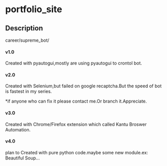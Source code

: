 # portfolio_site
<h2>Description</h2>
career/supreme_bot/
<h4>v1.0</h4>
  <p>Created with pyautogui,mostly are using pyautogui to crontol bot.</p>
<h4>v2.0</h4>
  <p>Created with Selenium,but failed on google recaptcha.But the speed of bot is fastest in my series.</p>
  <p>*if anyone who can fix it please contact me.Or branch it.Appreciate.</p>
<h4>v3.0</h4>
  <p>Created with Chrome/Firefox extension which called Kantu Broswer Automation.</p>
<h4>v4.0</h4>
  <p>plan to Created with pure python code.maybe some new module.ex: Beautiful Soup...</p>
